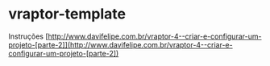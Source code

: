 # vraptor-template

Instruções [http://www.davifelipe.com.br/vraptor-4--criar-e-configurar-um-projeto-[parte-2]](http://www.davifelipe.com.br/vraptor-4--criar-e-configurar-um-projeto-[parte-2])